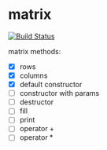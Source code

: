 # matrix

[![Build Status](https://travis-ci.org/MaximSurovtsev/matrix.svg?branch=master)](https://travis-ci.org/MaximSurovtsev/matrix)

matrix methods:
- [x] rows
- [x] columns
- [x] default constructor
- [ ] constructor with params
- [ ] destructor
- [ ] fill
- [ ] print
- [ ] operator +
- [ ] operator *
